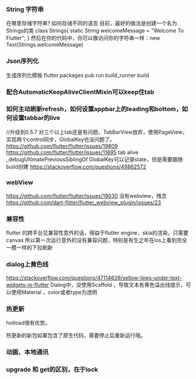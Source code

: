 
### String 字符串

在哪里存储字符串? 如何存储不同的语言
目前，最好的做法是创建一个名为Strings的类
class Strings{
  static String welcomeMessage = "Welcome To Flutter";
}
然后在你的代码中，你可以像访问你的字符串一样：new Text(Strings.welcomeMessage)

### Json序列化

生成序列化模板
flutter packages pub run build_runner build

### 配合AutomaticKeepAliveClientMixin可以keep住tab

### 如何主动刷新refresh，如何设置appbar上的leading和bottom，如何设置tabbar的live

//升级到0.5.7 对三个以上tab还是有问题，TabBarView放弃，使用PageView，实现两个control同步，GlobalKey也没问题了。
https://github.com/flutter/flutter/issues/19809
https://github.com/flutter/flutter/issues/11895 tab alive
_debugUltimatePreviousSiblingOf
GlobalKey可以记录state，但是需要跟随build创建
https://stackoverflow.com/questions/49862572

### webView

https://github.com/flutter/flutter/issues/19030 没有webview，残念
https://github.com/dart-flitter/flutter_webview_plugin/issues/23


### 兼容性 

flutter 的跨平台见兼容性意外的话，得益于flutter engine，skia的渲染，只需要canvas
所以第一次运行意外的没有兼容问题，特别是有生之年在ios上看到完全一模一样的下拉刷新


### dialog上黄色线
https://stackoverflow.com/questions/47114639/yellow-lines-under-text-widgets-in-flutter
Dialog中，没使用Scaffold ，导致文本有黄色溢出线提示，可以使用Material ，color或者type为透明


### 热更新

hotload很有优势。

热更新的新包如果包含了原生代码，需要停止后重新运行哦。

### 动画、本地通讯

### upgrade 和 get的区别，在于lock